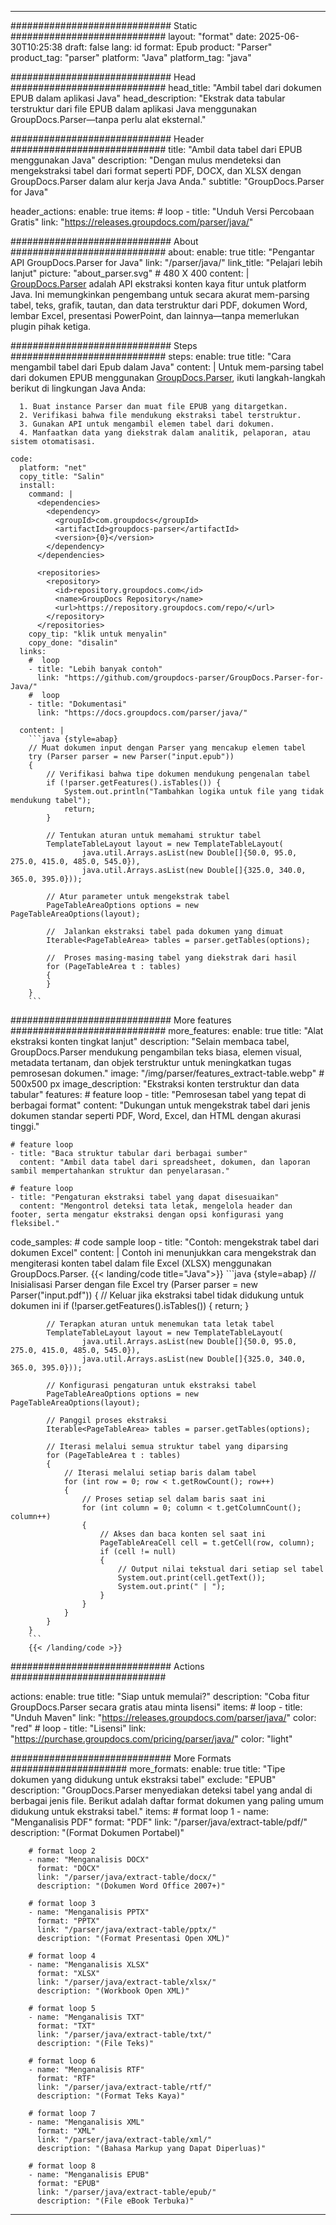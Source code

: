 


---
############################# Static ############################
layout: "format"
date:  2025-06-30T10:25:38
draft: false
lang: id
format: Epub
product: "Parser"
product_tag: "parser"
platform: "Java"
platform_tag: "java"

############################# Head ############################
head_title: "Ambil tabel dari dokumen EPUB dalam aplikasi Java"
head_description: "Ekstrak data tabular terstruktur dari file EPUB dalam aplikasi Java menggunakan GroupDocs.Parser—tanpa perlu alat eksternal."

############################# Header ############################
title: "Ambil data tabel dari EPUB menggunakan Java" 
description: "Dengan mulus mendeteksi dan mengekstraksi tabel dari format seperti PDF, DOCX, dan XLSX dengan GroupDocs.Parser dalam alur kerja Java Anda."
subtitle: "GroupDocs.Parser for Java" 

header_actions:
  enable: true
  items:
    #  loop
    - title: "Unduh Versi Percobaan Gratis"
      link: "https://releases.groupdocs.com/parser/java/"
      
############################# About ############################
about:
    enable: true
    title: "Pengantar API GroupDocs.Parser for Java"
    link: "/parser/java/"
    link_title: "Pelajari lebih lanjut"
    picture: "about_parser.svg" # 480 X 400
    content: |
       [GroupDocs.Parser](/parser/java/) adalah API ekstraksi konten kaya fitur untuk platform Java. Ini memungkinkan pengembang untuk secara akurat mem-parsing tabel, teks, grafik, tautan, dan data terstruktur dari PDF, dokumen Word, lembar Excel, presentasi PowerPoint, dan lainnya—tanpa memerlukan plugin pihak ketiga.

############################# Steps ############################
steps:
    enable: true
    title: "Cara mengambil tabel dari Epub dalam Java"
    content: |
      Untuk mem-parsing tabel dari dokumen EPUB menggunakan [GroupDocs.Parser](/parser/java/), ikuti langkah-langkah berikut di lingkungan Java Anda:
      
      1. Buat instance Parser dan muat file EPUB yang ditargetkan.
      2. Verifikasi bahwa file mendukung ekstraksi tabel terstruktur.
      3. Gunakan API untuk mengambil elemen tabel dari dokumen.
      4. Manfaatkan data yang diekstrak dalam analitik, pelaporan, atau sistem otomatisasi.
   
    code:
      platform: "net"
      copy_title: "Salin"
      install:
        command: |
          <dependencies>
            <dependency>
              <groupId>com.groupdocs</groupId>
              <artifactId>groupdocs-parser</artifactId>
              <version>{0}</version>
            </dependency>
          </dependencies>

          <repositories>
            <repository>
              <id>repository.groupdocs.com</id>
              <name>GroupDocs Repository</name>
              <url>https://repository.groupdocs.com/repo/</url>
            </repository>
          </repositories>
        copy_tip: "klik untuk menyalin"
        copy_done: "disalin"
      links:
        #  loop
        - title: "Lebih banyak contoh"
          link: "https://github.com/groupdocs-parser/GroupDocs.Parser-for-Java/"
        #  loop
        - title: "Dokumentasi"
          link: "https://docs.groupdocs.com/parser/java/"
          
      content: |
        ```java {style=abap}
        // Muat dokumen input dengan Parser yang mencakup elemen tabel
        try (Parser parser = new Parser("input.epub"))
        {
            // Verifikasi bahwa tipe dokumen mendukung pengenalan tabel
            if (!parser.getFeatures().isTables()) {
                System.out.println("Tambahkan logika untuk file yang tidak mendukung tabel");
                return;
            }

            // Tentukan aturan untuk memahami struktur tabel
            TemplateTableLayout layout = new TemplateTableLayout(
                    java.util.Arrays.asList(new Double[]{50.0, 95.0, 275.0, 415.0, 485.0, 545.0}),
                    java.util.Arrays.asList(new Double[]{325.0, 340.0, 365.0, 395.0}));

            // Atur parameter untuk mengekstrak tabel
            PageTableAreaOptions options = new PageTableAreaOptions(layout);

            //  Jalankan ekstraksi tabel pada dokumen yang dimuat
            Iterable<PageTableArea> tables = parser.getTables(options);

            //  Proses masing-masing tabel yang diekstrak dari hasil
            for (PageTableArea t : tables) 
            {
            }
        }
        ```            

############################# More features ############################
more_features:
  enable: true
  title: "Alat ekstraksi konten tingkat lanjut"
  description: "Selain membaca tabel, GroupDocs.Parser mendukung pengambilan teks biasa, elemen visual, metadata tertanam, dan objek terstruktur untuk meningkatkan tugas pemrosesan dokumen."
  image: "/img/parser/features_extract-table.webp" # 500x500 px
  image_description: "Ekstraksi konten terstruktur dan data tabular"
  features:
    # feature loop
    - title: "Pemrosesan tabel yang tepat di berbagai format"
      content: "Dukungan untuk mengekstrak tabel dari jenis dokumen standar seperti PDF, Word, Excel, dan HTML dengan akurasi tinggi."

    # feature loop
    - title: "Baca struktur tabular dari berbagai sumber"
      content: "Ambil data tabel dari spreadsheet, dokumen, dan laporan sambil mempertahankan struktur dan penyelarasan."

    # feature loop
    - title: "Pengaturan ekstraksi tabel yang dapat disesuaikan"
      content: "Mengontrol deteksi tata letak, mengelola header dan footer, serta mengatur ekstraksi dengan opsi konfigurasi yang fleksibel."
      
  code_samples:
    # code sample loop
    - title: "Contoh: mengekstrak tabel dari dokumen Excel"
      content: |
        Contoh ini menunjukkan cara mengekstrak dan mengiterasi konten tabel dalam file Excel (XLSX) menggunakan GroupDocs.Parser.
        {{< landing/code title="Java">}}
        ```java {style=abap}
        //  Inisialisasi Parser dengan file Excel
        try (Parser parser = new Parser("input.pdf"))
        {
            // Keluar jika ekstraksi tabel tidak didukung untuk dokumen ini
            if (!parser.getFeatures().isTables())
            {
                return;
            }

            // Terapkan aturan untuk menemukan tata letak tabel
            TemplateTableLayout layout = new TemplateTableLayout(
                    java.util.Arrays.asList(new Double[]{50.0, 95.0, 275.0, 415.0, 485.0, 545.0}),
                    java.util.Arrays.asList(new Double[]{325.0, 340.0, 365.0, 395.0}));

            // Konfigurasi pengaturan untuk ekstraksi tabel
            PageTableAreaOptions options = new PageTableAreaOptions(layout);

            // Panggil proses ekstraksi
            Iterable<PageTableArea> tables = parser.getTables(options);

            // Iterasi melalui semua struktur tabel yang diparsing
            for (PageTableArea t : tables)
            {
                // Iterasi melalui setiap baris dalam tabel
                for (int row = 0; row < t.getRowCount(); row++)
                {
                    // Proses setiap sel dalam baris saat ini
                    for (int column = 0; column < t.getColumnCount(); column++) 
                    {
                        // Akses dan baca konten sel saat ini
                        PageTableAreaCell cell = t.getCell(row, column);
                        if (cell != null)
                        {
                            // Output nilai tekstual dari setiap sel tabel
                            System.out.print(cell.getText());
                            System.out.print(" | ");
                        }
                    }
                }
            }
        }
        ```
        {{< /landing/code >}}


############################# Actions ############################

actions:
  enable: true
  title: "Siap untuk memulai?"
  description: "Coba fitur GroupDocs.Parser secara gratis atau minta lisensi"
  items:
    #  loop
    - title: "Unduh Maven"
      link: "https://releases.groupdocs.com/parser/java/"
      color: "red"
        #  loop
    - title: "Lisensi"
      link: "https://purchase.groupdocs.com/pricing/parser/java/"
      color: "light"


############################# More Formats #####################
more_formats:
    enable: true
    title: "Tipe dokumen yang didukung untuk ekstraksi tabel"
    exclude: "EPUB"
    description: "GroupDocs.Parser menyediakan deteksi tabel yang andal di berbagai jenis file. Berikut adalah daftar format dokumen yang paling umum didukung untuk ekstraksi tabel."
    items: 
        # format loop 1
        - name: "Menganalisis PDF"
          format: "PDF"
          link: "/parser/java/extract-table/pdf/"
          description: "(Format Dokumen Portabel)"
          
        # format loop 2
        - name: "Menganalisis DOCX"
          format: "DOCX"
          link: "/parser/java/extract-table/docx/"
          description: "(Dokumen Word Office 2007+)"
          
        # format loop 3
        - name: "Menganalisis PPTX"
          format: "PPTX"
          link: "/parser/java/extract-table/pptx/"
          description: "(Format Presentasi Open XML)"
          
        # format loop 4
        - name: "Menganalisis XLSX"
          format: "XLSX"
          link: "/parser/java/extract-table/xlsx/"
          description: "(Workbook Open XML)"
          
        # format loop 5
        - name: "Menganalisis TXT"
          format: "TXT"
          link: "/parser/java/extract-table/txt/"
          description: "(File Teks)"
          
        # format loop 6
        - name: "Menganalisis RTF"
          format: "RTF"
          link: "/parser/java/extract-table/rtf/"
          description: "(Format Teks Kaya)"
          
        # format loop 7
        - name: "Menganalisis XML"
          format: "XML"
          link: "/parser/java/extract-table/xml/"
          description: "(Bahasa Markup yang Dapat Diperluas)"
          
        # format loop 8
        - name: "Menganalisis EPUB"
          format: "EPUB"
          link: "/parser/java/extract-table/epub/"
          description: "(File eBook Terbuka)"
         
          

---